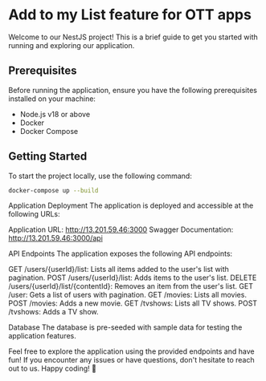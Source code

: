 # Add to my List feature for OTT apps

Welcome to our NestJS project! This is a brief guide to get you started with running and exploring our application.

## Prerequisites

Before running the application, ensure you have the following prerequisites installed on your machine:

- Node.js v18 or above
- Docker
- Docker Compose

## Getting Started

To start the project locally, use the following command:

```bash
docker-compose up --build
```

Application Deployment
The application is deployed and accessible at the following URLs:

Application URL: http://13.201.59.46:3000
Swagger Documentation: http://13.201.59.46:3000/api

API Endpoints
The application exposes the following API endpoints:

GET /users/{userId}/list: Lists all items added to the user's list with pagination.
POST /users/{userId}/list: Adds items to the user's list.
DELETE /users/{userId}/list/{contentId}: Removes an item from the user's list.
GET /user: Gets a list of users with pagination.
GET /movies: Lists all movies.
POST /movies: Adds a new movie.
GET /tvshows: Lists all TV shows.
POST /tvshows: Adds a TV show.

Database
The database is pre-seeded with sample data for testing the application features.

Feel free to explore the application using the provided endpoints and have fun! If you encounter any issues or have questions, don't hesitate to reach out to us. Happy coding! 🚀
